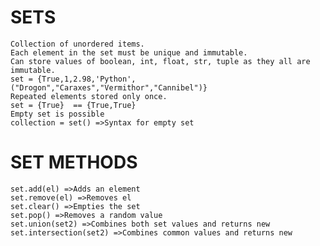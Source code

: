 # SETS

    Collection of unordered items.
    Each element in the set must be unique and immutable.
    Can store values of boolean, int, float, str, tuple as they all are immutable.
    set = {True,1,2.98,'Python',("Drogon","Caraxes","Vermithor","Cannibel")}
    Repeated elements stored only once.
    set = {True}  == {True,True}
    Empty set is possible
    collection = set() =>Syntax for empty set

# SET METHODS

    set.add(el) =>Adds an element
    set.remove(el) =>Removes el
    set.clear() =>Empties the set
    set.pop() =>Removes a random value
    set.union(set2) =>Combines both set values and returns new
    set.intersection(set2) =>Combines common values and returns new
